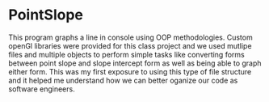 # PointSlope
This program graphs a line in console using OOP methodologies. Custom openGl libraries were provided for this class project and we used mutlipe files and multiple objects to perform simple tasks like converting forms between point slope and slope intercept form as well as being able to graph either form. This was my first exposure to using this type of file structure and it helped me understand how we can better oganize our code as software engineers.
